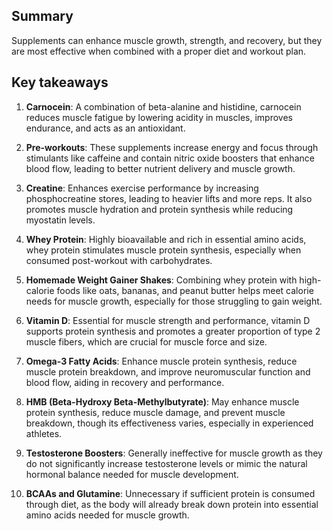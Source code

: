 ## Summary

Supplements can enhance muscle growth, strength, and recovery, but they are most effective when combined with a proper diet and workout plan.

## Key takeaways

1. **Carnocein**: A combination of beta-alanine and histidine, carnocein reduces muscle fatigue by lowering acidity in muscles, improves endurance, and acts as an antioxidant.

2. **Pre-workouts**: These supplements increase energy and focus through stimulants like caffeine and contain nitric oxide boosters that enhance blood flow, leading to better nutrient delivery and muscle growth.

3. **Creatine**: Enhances exercise performance by increasing phosphocreatine stores, leading to heavier lifts and more reps. It also promotes muscle hydration and protein synthesis while reducing myostatin levels.

4. **Whey Protein**: Highly bioavailable and rich in essential amino acids, whey protein stimulates muscle protein synthesis, especially when consumed post-workout with carbohydrates.

5. **Homemade Weight Gainer Shakes**: Combining whey protein with high-calorie foods like oats, bananas, and peanut butter helps meet calorie needs for muscle growth, especially for those struggling to gain weight.

6. **Vitamin D**: Essential for muscle strength and performance, vitamin D supports protein synthesis and promotes a greater proportion of type 2 muscle fibers, which are crucial for muscle force and size.

7. **Omega-3 Fatty Acids**: Enhance muscle protein synthesis, reduce muscle protein breakdown, and improve neuromuscular function and blood flow, aiding in recovery and performance.

8. **HMB (Beta-Hydroxy Beta-Methylbutyrate)**: May enhance muscle protein synthesis, reduce muscle damage, and prevent muscle breakdown, though its effectiveness varies, especially in experienced athletes.

9. **Testosterone Boosters**: Generally ineffective for muscle growth as they do not significantly increase testosterone levels or mimic the natural hormonal balance needed for muscle development.

10. **BCAAs and Glutamine**: Unnecessary if sufficient protein is consumed through diet, as the body will already break down protein into essential amino acids needed for muscle growth.